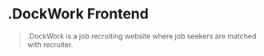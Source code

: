 # .DockWork Frontend

> .DockWork is a job recruiting website where job seekers are matched with recruiter.
